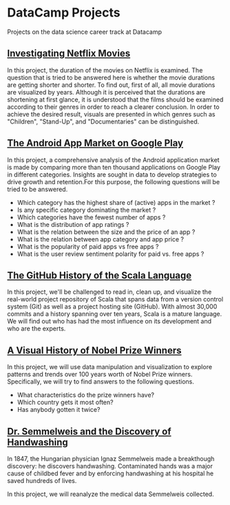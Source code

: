 # DataCamp Projects
Projects on the data science career track at Datacamp

## <a href="Investigating%20Netflix%20Movies">Investigating Netflix Movies<a/>

In this project, the duration of the movies on Netflix is examined. The question that is tried to be answered here is whether the movie durations are getting shorter and shorter. To find out, first of all, all movie durations are visualized by years. Although it is perceived that the durations are shortening at first glance, it is understood that the films should be examined according to their genres in order to reach a clearer conclusion. In order to achieve the desired result, visuals are presented in which genres such as "Children", "Stand-Up", and "Documentaries" can be distinguished.

## <a href="The%20Android%20App%20Market%20on%20Google%20Play">The Android App Market on Google Play<a/>

In this project, a comprehensive analysis of the Android application market is made by comparing more than ten thousand applications on Google Play in different categories. Insights are sought in data to develop strategies to drive growth and retention.For this purpose, the following questions will be tried to be answered.

* Which category has the highest share of (active) apps in the market ?
* Is any specific category dominating the market ?
* Which categories have the fewest number of apps ?
* What is the distribution of app ratings ?
* What is the relation between the size and the price of an app ?
* What is the relation between app category and app price ?
* What is the popularity of paid apps vs free apps ?
* What is the user review sentiment polarity for paid vs. free apps ?
  
## <a href="The%20GitHub%20History%20of%20the%20Scala%20Language">The GitHub History of the Scala Language</a>

In this project, we'll be challenged to read in, clean up, and visualize the real-world project repository of Scala that spans data from a version control system (Git) as well as a project hosting site (GitHub). With almost 30,000 commits and a history spanning over ten years, Scala is a mature language. We will find out who has had the most influence on its development and who are the experts.
  
## <a href="A%20Visual%20History%20of%20Nobel%20Prize%20Winners">A Visual History of Nobel Prize Winners</a>
In this project, we will use data manipulation and visualization to explore patterns and trends over 100 years worth of Nobel Prize winners. Specifically, we will try to find answers to the following questions.

* What characteristics do the prize winners have? 
* Which country gets it most often? 
* Has anybody gotten it twice?
  
## <a href="Dr.%20Semmelweis%20and%20the%20Discovery%20of%20Handwashing">Dr. Semmelweis and the Discovery of Handwashing</a>

In 1847, the Hungarian physician Ignaz Semmelweis made a breakthough discovery: he discovers handwashing. Contaminated hands was a major cause of childbed fever and by enforcing handwashing at his hospital he saved hundreds of lives. 

In this project, we will reanalyze the medical data Semmelweis collected.
